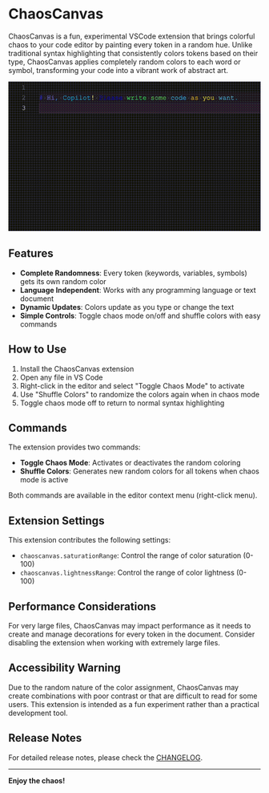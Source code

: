# ChaosCanvas

ChaosCanvas is a fun, experimental VSCode extension that brings colorful chaos to your code editor by painting every token in a random hue. Unlike traditional syntax highlighting that consistently colors tokens based on their type, ChaosCanvas applies completely random colors to each word or symbol, transforming your code into a vibrant work of abstract art.

![ChaosCanvas in action](example.gif)

## Features

- **Complete Randomness**: Every token (keywords, variables, symbols) gets its own random color
- **Language Independent**: Works with any programming language or text document
- **Dynamic Updates**: Colors update as you type or change the text
- **Simple Controls**: Toggle chaos mode on/off and shuffle colors with easy commands

## How to Use

1. Install the ChaosCanvas extension
2. Open any file in VS Code
3. Right-click in the editor and select "Toggle Chaos Mode" to activate
4. Use "Shuffle Colors" to randomize the colors again when in chaos mode
5. Toggle chaos mode off to return to normal syntax highlighting

## Commands

The extension provides two commands:

- **Toggle Chaos Mode**: Activates or deactivates the random coloring
- **Shuffle Colors**: Generates new random colors for all tokens when chaos mode is active

Both commands are available in the editor context menu (right-click menu).

## Extension Settings

This extension contributes the following settings:

- `chaoscanvas.saturationRange`: Control the range of color saturation (0-100)
- `chaoscanvas.lightnessRange`: Control the range of color lightness (0-100)

## Performance Considerations

For very large files, ChaosCanvas may impact performance as it needs to create and manage decorations for every token in the document. Consider disabling the extension when working with extremely large files.

## Accessibility Warning

Due to the random nature of the color assignment, ChaosCanvas may create combinations with poor contrast or that are difficult to read for some users. This extension is intended as a fun experiment rather than a practical development tool.

## Release Notes

For detailed release notes, please check the [CHANGELOG](CHANGELOG.md).

---

**Enjoy the chaos!**
